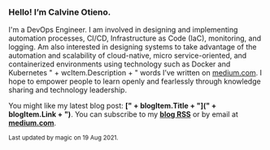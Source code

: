 ### Hello! I’m Calvine Otieno.
I'm a DevOps Engineer. I am involved in designing and implementing automation processes, CI/CD, Infrastructure as Code (IaC), monitoring, and logging. Am also interested in designing systems to take advantage of the automation and scalability of cloud-native, micro service-oriented, and containerized environments using technology such as Docker and Kubernetes " + wcItem.Description + " words I’ve written on [medium.com](https://https://calvineotieno010.medium.com/). I hope to empower people to learn openly and fearlessly through knowledge sharing and technology leadership.

You might like my latest blog post: **[" + blogItem.Title + "](" + blogItem.Link + ")**. You can subscribe to my [**blog RSS**](https://calvineotieno010.medium.com/) or by email at [**medium.com**](https://https://calvineotieno010.medium.com/).

<sub>Last updated by magic on 19 Aug 2021.</sub>


